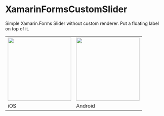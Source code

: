 # XamarinFormsCustomSlider
Simple Xamarin.Forms Slider without custom renderer. Put a floating label on top of it.

<table>
<tbody>
<tr>
<td><img src="http://stugcearar.com/wp-content/uploads/2018/02/ezgif.com-video-to-gif.gif" width="200" /> </td>
<td><img src="http://stugcearar.com/wp-content/uploads/2018/02/ezgif.com-video-to-gif-1.gif" width="200" /></td>
</tr>
<tr>
<td>iOS</td>
<td>Android</td>
</tr>
</tbody>
</table>
 


